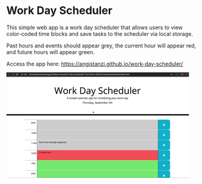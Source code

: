 # Work Day Scheduler
This simple web app is a work day scheduler that allows users to view color-coded time blocks and save tasks to the scheduler via local storage.

Past hours and events should appear grey, the current hour will appear red, and future hours will appear green.

Access the app here: https://angistanzi.github.io/work-day-scheduler/

![A user clicks on slots on the color-coded calendar and edits the events.](./images/05-third-party-apis-homework-demo.gif)


